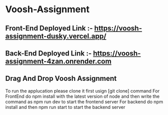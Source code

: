 # Voosh-Assignment

## Front-End Deployed Link :- https://voosh-assignment-dusky.vercel.app/

## Back-End Deployed Link :- https://voosh-assignment-4zan.onrender.com

## Drag And Drop Voosh Assignment

To run the applucation please clone it first usign [git clone] command
For FrontEnd do npm install with the latest version of node and then write the command as npm run dev to start the frontend server
For backend do npm install and then npm run start to start the backend server
